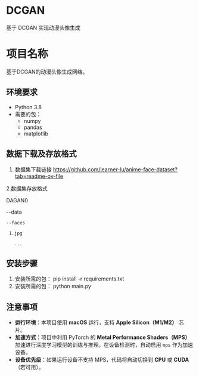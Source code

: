 # DCGAN
基于 DCGAN 实现动漫头像生成
# 项目名称

基于DCGAN的动漫头像生成网络。

## 环境要求

- Python 3.8
- 需要的包：
  - numpy
  - pandas
  - matplotlib

## 数据下载及存放格式

1. 数据集下载链接
   https://github.com/learner-lu/anime-face-dataset?tab=readme-ov-file
   
2.数据集存放格式

DAGAN0

  --data

    --faces
  
     1.jpg
   
       ...
   
## 安装步骤

1. 安装所需的包：
   pip install -r requirements.txt
2. 安装所需的包：
   python main.py



## 注意事项

- **运行环境**：本项目使用 **macOS** 运行，支持 **Apple Silicon（M1/M2）** 芯片。
- **加速方式**：项目中利用 PyTorch 的 **Metal Performance Shaders（MPS）** 加速进行深度学习模型的训练与推理。在设备检测时，自动启用 `mps` 作为加速设备。
- **设备优先级**：如果运行设备不支持 MPS，代码将自动切换到 **CPU** 或 **CUDA**（若可用）。

